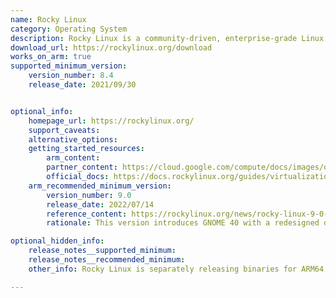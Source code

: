 ```yaml
---
name: Rocky Linux
category: Operating System
description: Rocky Linux is a community-driven, enterprise-grade Linux distribution designed to be fully compatible with Red Hat Enterprise Linux (RHEL).
download_url: https://rockylinux.org/download
works_on_arm: true
supported_minimum_version:
    version_number: 8.4
    release_date: 2021/09/30


optional_info:
    homepage_url: https://rockylinux.org/
    support_caveats:
    alternative_options:
    getting_started_resources:
        arm_content:
        partner_content: https://cloud.google.com/compute/docs/images/os-details#rocky_linux
        official_docs: https://docs.rockylinux.org/guides/virtualization/vbox-rocky/?h=arm64#prerequisites
    arm_recommended_minimum_version:
        version_number: 9.0
        release_date: 2022/07/14
        reference_content: https://rockylinux.org/news/rocky-linux-9-0-ga-release
        rationale: This version introduces GNOME 40 with a redesigned desktop experience, fractional scaling, and improved multi-display support. It adds performance-focused updates like XFS Direct Access (DAX) and the "eager write" option for NFS. Developers benefit from modern toolchains including GCC 11.2.1, LLVM 13.0.1, Rust 1.58.1, and Go 1.17.1, and updated language runtimes like Python 3.9, Node.js 16, Ruby 3.0.3, and PHP 8.0. Root SSH password login is disabled by default for enhanced security, and OpenSSL 3.0 brings FIPS-compliant improvements. System monitoring via the Cockpit web console is also enhanced.

optional_hidden_info:
    release_notes__supported_minimum:
    release_notes__recommended_minimum:
    other_info: Rocky Linux is separately releasing binaries for ARM64 platforms, ensuring full support for ARM64 architecture.

---
```


